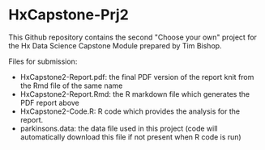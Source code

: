 # HxCapstone-Prj2

This Github repository contains the second "Choose your own" project for the Hx Data Science Capstone Module prepared by Tim Bishop.

Files for submission:
- HxCapstone2-Report.pdf:  the final PDF version of the report knit from the Rmd file of the same name
- HxCapstone2-Report.Rmd:  the R markdown file which generates the PDF report above
- HxCapstone2-Code.R:  R code which provides the analysis for the report.
- parkinsons.data:  the data file used in this project (code will automatically download this file if not present when R code is run)
